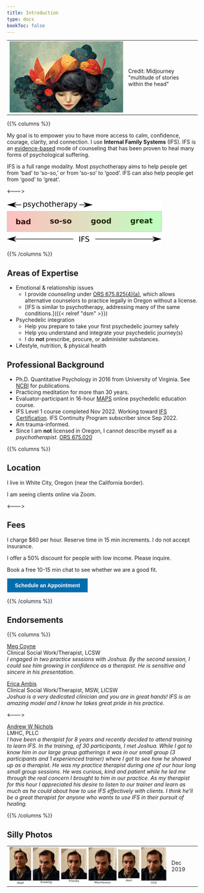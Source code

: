 ```yaml
---
title: Introduction
type: docs
bookToc: false
---
```


<table>
<tr>
<td>
<picture style="display: block;">
<img alt="Multitude of stories within the head" src="multitude_of_stories_within_the_head.webp">
</picture>
</td>
<td class='rotate'><div>Credit: Midjourney "multitude of stories within the head"</div></td>
</tr/>
</table>

{{% columns %}}

My goal is to empower you to have more access to calm, confidence,
courage, clarity, and connection. I use **Internal Family Systems**
(IFS). IFS is an [evidence-based](https://www.foundationifs.org/news-articles/79-ifs-an-evidence-based-practice) mode of counseling that has been
proven to heal many forms of psychological suffering.

IFS is a full range modality. Most psychotherapy aims to help people
get from ‘bad’ to ‘so-so,’ or from ‘so-so’ to ‘good’. IFS can also
help people get from ‘good’ to ‘great’.

<--->

![IFS range](ifs.png)

{{% /columns %}}

## Areas of Expertise

- Emotional & relationship issues
  - I provide *counseling* under [ORS 675.825(4)(a)](https://oregon.public.law/statutes/ors_675.825), which allows alternative counselors to practice legally in Oregon without a license.
  - [IFS is similar to psychotherapy, addressing many of the same conditions.]({{< relref "dsm" >}})
- Psychedelic integration
  - Help you prepare to take your first psychedelic journey safely
  - Help you understand and integrate your psychedelic journey(s)
  - I do **not** prescribe, procure, or administer substances.
- Lifestyle, nutrition, & physical health

## Professional Background

- Ph.D. Quantitative Psychology in 2016 from University of
Virginia. See [NCBI](https://www.ncbi.nlm.nih.gov/sites/myncbi/1JSuQtfn5RykSS/bibliography/56367505/public/?sort=date&direction=ascending) for publications.
- Practicing meditation for more than 30 years.
- Evaluator-participant in 16-hour [MAPS](https://maps.org/) online psychedelic education course.
- IFS Level 1 course completed Nov 2022. Working toward [IFS Certification](https://ifs-institute.com/trainings/ifs-certification). IFS Continuity Program subscriber since Sep 2022.
- Am trauma-informed.
- Since I am **not** licensed in Oregon, I cannot describe myself as a *psychotherapist*. [ORS 675.020](https://oregon.public.law/statutes/ors_675.020)

{{% columns %}}

## Location

I live in White City, Oregon (near the California border).

I am seeing clients online via Zoom.

<--->

## Fees

I charge $60 per hour. Reserve time in 15 min increments. I do not accept insurance.

I offer a 50% discount for people with low income. Please inquire.

Book a free 10-15 min chat to see whether we are a good fit.

<!-- ScheduleOnce button START -->
<button id="SOIBTN_jpintro" style="background: #006DAF; color: #ffffff; padding: 10px 20px; border: 1px solid #c8c8c8; font: bold 14px Arial; cursor: pointer;" data-height="580" data-psz="00" data-so-page="jpintro" data-delay="1">Schedule an Appointment</button>
<script type="text/javascript" src="https://cdn.oncehub.com/mergedjs/so.js"></script>
<!-- ScheduleOnce button END -->

{{% /columns %}}

## Endorsements

{{% columns %}}

[Meg Coyne](https://www.psychologytoday.com/us/therapists/meg-coyne-chicago-il/42830)  
Clinical Social Work/Therapist, LCSW  
*I engaged in two practice sessions with Joshua. By the second session, I could see him growing in confidence as a therapist. He is sensitive and sincere in his presentation.*

[Erica Ambis](https://www.psychologytoday.com/us/therapists/erica-ambis-gig-harbor-wa/979393)  
Clinical Social Work/Therapist, MSW, LICSW  
*Joshua is a very dedicated clinician and you are in great hands! IFS is an amazing model and I know he takes great pride in his practice.*

<--->

[Andrew W Nichols](http://andrewWnichols.com)  
LMHC, PLLC  
*I have been a therapist for 8 years and recently decided to attend
training to learn IFS. In the training, of 30 participants, I met
Joshua. While I got to know him in our large group gatherings it was in
our small group (3 participants and 1 experienced trainer) where I got
to see how he showed up as a therapist. He was my practice therapist
during one of our hour long small group sessions. He was curious, kind
and patient while he led me through the real concern I brought to him
in our practice. As my therapist for this hour I appreciated his desire
to listen to our trainer and learn as much as he could about how to use
IFS effectively with clients. I think he’ll be a great therapist for
anyone who wants to use IFS in their pursuit of healing.*

{{% /columns %}}

## Silly Photos

<table>
<tr>
<td>
<picture style="display: block;">
    <source media="(min-width: 1320px)" srcset="line-up-1280.png">
    <source media="(min-width: 840px)" srcset="line-up-800.png">
    <img src="line-up-480.png" alt="facial expressions">
</picture>
</td>
<td class='rotate'><div>Dec 2019</div></td>
</tr></table>
